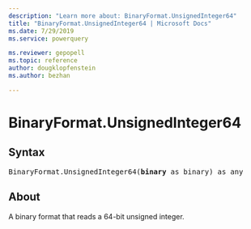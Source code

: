 ```yaml
---
description: "Learn more about: BinaryFormat.UnsignedInteger64"
title: "BinaryFormat.UnsignedInteger64 | Microsoft Docs"
ms.date: 7/29/2019
ms.service: powerquery

ms.reviewer: gepopell
ms.topic: reference
author: dougklopfenstein
ms.author: bezhan

---
```

# BinaryFormat.UnsignedInteger64

## Syntax

<pre>
BinaryFormat.UnsignedInteger64(<b>binary</b> as binary) as any  
</pre> 
  
## About  
A binary format that reads a 64-bit unsigned integer.  


